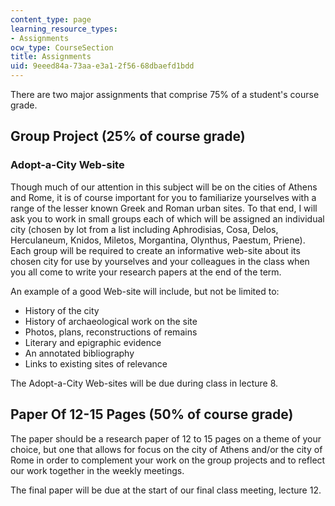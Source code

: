 ```yaml
---
content_type: page
learning_resource_types:
- Assignments
ocw_type: CourseSection
title: Assignments
uid: 9eeed84a-73aa-e3a1-2f56-68dbaefd1bdd
---
```


There are two major assignments that comprise 75% of a student's course grade.

Group Project (25% of course grade)
-----------------------------------

### Adopt-a-City Web-site

Though much of our attention in this subject will be on the cities of Athens and Rome, it is of course important for you to familiarize yourselves with a range of the lesser known Greek and Roman urban sites. To that end, I will ask you to work in small groups each of which will be assigned an individual city (chosen by lot from a list including Aphrodisias, Cosa, Delos, Herculaneum, Knidos, Miletos, Morgantina, Olynthus, Paestum, Priene). Each group will be required to create an informative web-site about its chosen city for use by yourselves and your colleagues in the class when you all come to write your research papers at the end of the term.

An example of a good Web-site will include, but not be limited to:

*   History of the city
*   History of archaeological work on the site
*   Photos, plans, reconstructions of remains
*   Literary and epigraphic evidence
*   An annotated bibliography
*   Links to existing sites of relevance

The Adopt-a-City Web-sites will be due during class in lecture 8.

Paper Of 12-15 Pages (50% of course grade)
------------------------------------------

The paper should be a research paper of 12 to 15 pages on a theme of your choice, but one that allows for focus on the city of Athens and/or the city of Rome in order to complement your work on the group projects and to reflect our work together in the weekly meetings.

The final paper will be due at the start of our final class meeting, lecture 12.